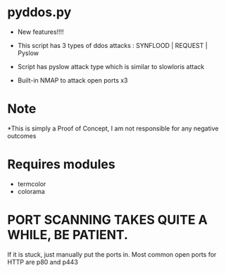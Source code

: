 # pyddos.py

* New features!!!!
* This script has 3 types of ddos attacks : SYNFLOOD | REQUEST | Pyslow
* Script has pyslow attack type which is similar to slowloris attack

* Built-in NMAP to attack open ports x3

# Note
*This is simply a Proof of Concept, I am not responsible for any negative outcomes

# Requires modules
* termcolor
* colorama

# PORT SCANNING TAKES QUITE A WHILE, BE PATIENT. 
If it is stuck, just manually put the ports in. Most common open ports for HTTP are p80 and p443


